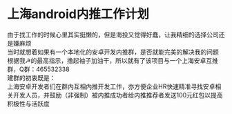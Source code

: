 # 上海android内推工作计划
由于找工作的时候心里其实挺懒的，但是海投又觉得好蠢，让我精细的选择公司还是嫌麻烦<br>
当时就想着如果有一个本地化的安卓开发内推群，是否就能完美的解决我的问题<br>
根据我☭的最高指示，撸起袖子加油干，所以就有了该项目与一个上海安卓互推群，Q群：465532338<br>
建群的初衷既是：<br>
上海安卓开发者们在群内互相内推开发工作，亦方便企业HR快速精准寻找安卓相关开发人员，并鼓励（非强制）被内推成功者给内推推荐者发送100元红包以提高积极性与活跃度
